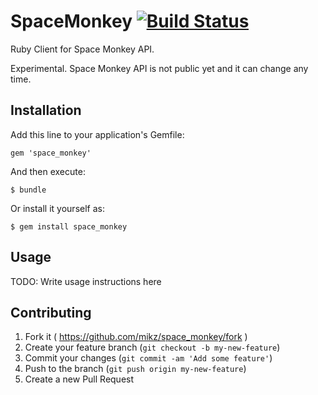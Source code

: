 # SpaceMonkey [![Build Status](https://travis-ci.org/mikz/space_monkey.svg)](https://travis-ci.org/mikz/space_monkey)

Ruby Client for Space Monkey API.

Experimental. Space Monkey API is not public yet and it can change any time.

## Installation

Add this line to your application's Gemfile:

    gem 'space_monkey'

And then execute:

    $ bundle

Or install it yourself as:

    $ gem install space_monkey

## Usage

TODO: Write usage instructions here

## Contributing

1. Fork it ( https://github.com/mikz/space_monkey/fork )
2. Create your feature branch (`git checkout -b my-new-feature`)
3. Commit your changes (`git commit -am 'Add some feature'`)
4. Push to the branch (`git push origin my-new-feature`)
5. Create a new Pull Request
